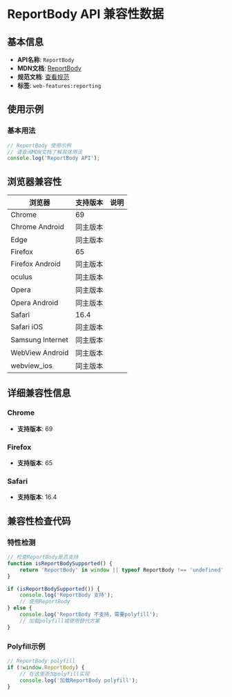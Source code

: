 # ReportBody API 兼容性数据

## 基本信息

- **API名称**: `ReportBody`
- **MDN文档**: [ReportBody](https://developer.mozilla.org/docs/Web/API/ReportBody)
- **规范文档**: [查看规范](https://w3c.github.io/reporting/#reportbody)
- **标签**: `web-features:reporting`

## 使用示例

### 基本用法

```javascript
// ReportBody 使用示例
// 请查阅MDN文档了解具体用法
console.log('ReportBody API');
```

## 浏览器兼容性

| 浏览器 | 支持版本 | 说明 |
|--------|----------|------|
| Chrome | 69 |  |
| Chrome Android | 同主版本 |  |
| Edge | 同主版本 |  |
| Firefox | 65 |  |
| Firefox Android | 同主版本 |  |
| oculus | 同主版本 |  |
| Opera | 同主版本 |  |
| Opera Android | 同主版本 |  |
| Safari | 16.4 |  |
| Safari iOS | 同主版本 |  |
| Samsung Internet | 同主版本 |  |
| WebView Android | 同主版本 |  |
| webview_ios | 同主版本 |  |

## 详细兼容性信息

### Chrome

- **支持版本**: 69

### Firefox

- **支持版本**: 65

### Safari

- **支持版本**: 16.4

## 兼容性检查代码

### 特性检测

```javascript
// 检查ReportBody是否支持
function isReportBodySupported() {
    return 'ReportBody' in window || typeof ReportBody !== 'undefined';
}

if (isReportBodySupported()) {
    console.log('ReportBody 支持');
    // 使用ReportBody
} else {
    console.log('ReportBody 不支持，需要polyfill');
    // 加载polyfill或使用替代方案
}
```

### Polyfill示例

```javascript
// ReportBody polyfill
if (!window.ReportBody) {
    // 在这里添加polyfill实现
    console.log('加载ReportBody polyfill');
}
```

